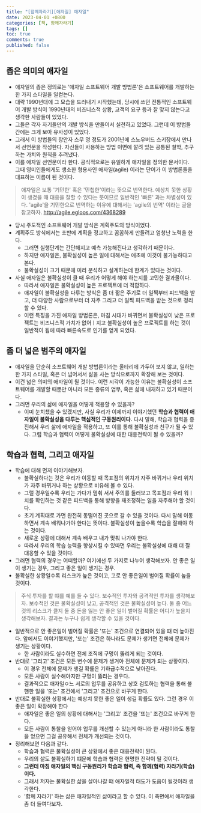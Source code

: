 ```yaml
---
title: "[함께자라기][애자일] 애자일"
date: 2023-04-01 +0800
categories: [책, 함께자라기]
tags: []
toc: true
comments: true
published: false
---
```


## 좁은 의미의 애자일
- 애자일의 좁은 정의로는 '애자일 소프트웨어 개발 방법론'은 소프트웨어를 개발하는 한 가지 스타일을 일컫는다.
- 대략 1990년대에 그 모습을 드러내기 시작했는데, 당시에 쓰던 전통적인 소프트웨어 개발 방식이 1990년대의 비즈니스적 상황, 고객의 요구 등과 잘 맞지 않는다고 생각한 사람들이 있었다.
- 그들은 각자 자기들만의 개발 방식을 만들어서 실천하고 있었다. 그런데 이 방법들 간에는 크게 보아 유사성이 있었다.
- 그래서 이 방법들의 창안자 스무 명 정도가 2001년에 스노우버드 스키장에서 만나서 선언문을 작성한다. 자신들이 사용하는 방법 이면에 깔려 있는 공통된 철학, 추구하는 가치와 원칙을 추려냈다.
- 이를 애자일 선언문이라 한다. 공식적으로는 유일하게 애자일을 정의한 문서이다. 그때 영미인들에게도 생소한 형용사인 애자일(agile) 이라는 단어가 이 방법론들을 대표하는 이름이 된 것이다.

> 애자일은 보통 '기민한' 혹은 '민첩한'이라는 뜻으로 번역한다. 예상치 못한 상황이 생겼을 때 대응을 잘할 수 있다는 뜻이므로 일반적인 '빠른' 과는 차별성이 있다. 'agile'을 기민한으로 번역하는 이유에 대해서는 'agile의 번역' 이라는 글을 참고하자. http://agile.egloos.com/4368289

- 당시 주도적인 소프트웨어 개발 방식은 계획주도의 방식이었다.
- 계획주도 방식에서는 초반에 계획을 정교하고 꼼꼼하게 만들려고 엄청난 노력을 한다.
  - 그러면 실행단계는 간단해지고 예측 가능해진다고 생각하기 때문이다.
  - 하지만 애자일은, 불확실성이 높은 일에 대해서는 애초에 이것이 불가능하다고 본다.
  - 불확실성이 크기 때문에 미리 분석하고 설계하는데 한계가 있다는 것이다.
- 사실 애자일은 불확실성이 클 때 우리가 어떻게 해야 하는지를 고민한 결과물이다.
  - 따라서 애자일은 불확실성이 높은 프로젝트에 더 적합하다.
  - 애자일이 불확실성을 다루는 방식은 좀 더 짧은 주기로 더 일찍부터 피드백을 받고, 더 다양한 사람으로부터 더 자주 그리고 더 일찍 피드백을 받는 것으로 정리할 수 있다.
  - 이런 특징을 가진 애자일 방법론은, 마침 시대가 바뀌면서 불확실성이 낮은 프로젝트는 비즈니스적 가치가 없어ㅣ지고 불확실성이 높은 프로젝트를 하는 것이 일반적이 됨에 따라 빠른속도로 인기를 얻게 되었다.

## 좀 더 넓은 범주의 애자일
- 애자일을 단순히 소프트웨어 개발 방법론이라는 울타리에 가두어 보지 않고, 일하는 한 가지 스타일, 혹은 더 넘어서서 삶을 사는 방식으로까지 확장해 보는 것이다.
- 이건 넓은 의미의 애자일이 될 것이다. 이런 시각이 가능한 이유는 불확실성이 소프트웨어를 개발할 때뿐만 아니라 모든 종류의 업무, 혹은 삶에 내재하고 있기 때문이다.
- 그러면 우리의 삶에 애자일을 어떻게 적용할 수 있을까?
  - 이미 눈치챘을 수 있겠지만, 사실 우리가 이제까지 이야기했던 <b>학습과 협력이 애자일이 불확실성을 다루는 핵심적인 구동원리이다.</b> 다시 말해, 학습과 협력을 증진해서 우리 삶에 애자일을 적용하고, 또 이를 통해 불확실성과 친구가 될 수 있다. 그럼 학습과 협력이 어떻게 불확실성에 대한 대응전략이 될 수 있을까?

## 학습과 협력, 그리고 애자일
- 학습에 대해 먼저 이야기해보자.
  - 불확실하다는 것은 우리가 이동할 때 목표점의 위치가 자주 바뀌거나 우리 위치가 자주 바뀌거나 하는 상황으로 비유해 볼 수 있다.
  - 그럴 경우일수록 우리는 가다가 멈춰 서서 주의를 둘러보고 목표점과 우리 워ㅣ치를 확인하는 것 같은 피드백을 통해 방향을 재조정하는 일을 자주해야 할 것이다.
  - 초기 계획대로 가면 완전히 동떨어진 곳으로 갈 수 있을 것이다. 다시 말해 이동하면서 계속 배워나가야 한다는 뜻이다. 불확실성이 높을수록 학습을 잘해야 하는 것이다.
  - 새로운 상황에 대해서 계속 배우고 내가 맞춰 나가야 한다.
  -  따라서 우리의 학습 능력을 향상시킬 수 있따면 우리는 불확실성에 대해 더 잘 대응할 수 있을 것이다.
- 그러면 협력의 경우는 어떠할까? 여기에선 두 가지로 나누어 생각해보자. 안 좋은 일이 생기는 경우, 그리고 좋은 일이 생기는 경우.
- 불확실한 상황일수록 리스크가 높은 것이고, 고로 안 좋은일이 벌어질 확률이 높을 것이다.

> 주식 투자를 할 떄를 예를 들 수 있다. 보수적인 투자와 공격적인 투자를 생각해보자. 보수적인 것은 불확실성이 낮고, 공격적인 것은 불확실성이 높다. 둘 중 어느 것의 리스크가 클지 둘 중 돈을 잃는 안 좋은 일이 벌어질 확률은 어디가 높을지 생각해보자. 결과는 누구나 쉽게 생각할 수 있을 것이다.

- 일반적으로 안 좋은일이 벌어질 확률은 '또는' 조건으로 연결되어 있을 떄 더 높아진다. 앞에서도 이야기했지만, '또는' 조건은 하나라도 문제가 생기면 전체에 문제가 생기는 상황이다.
  - 한 사람이라도 실수하면 전체 조직에 구멍이 뚫리게 되는 것이다.
- 반대로 '그리고' 조건은 모든 변수에 문제가 생겨야 전체에 문제가 되는 상황이다.
  - 이 경우 전체에 문제가 생길 확률은 기하급수적으로 낮아진다.
  - 모든 사람이 실수해야지만 구멍이 뚫리는 경우다.
  - 결과적으로 애자일ㅇ느 서로의 업무를 공유하고 상호 검토하는 협력을 통해 불핸한 일을 '또는' 조건에서 '그리고' 조건으로 바꾸게 한다.
- 반대로 불확실한 상황에서는 예상치 못한 좋은 일이 생길 확률도 있다. 그런 경우 이 좋은 일이 확장해야 한다
  - 애자일은 좋은 일의 상황에 대해서는 '그리고' 조건을 '또는' 조건으로 바꾸게 한다.
  - 모든 사람이 통찰을 얻어야 업무를 개선할 수 있는게 아니라 한 사람이라도 통찰을 얻으면 그걸 공유해서 전체가 개선되는 것이다.
- 정리해보면 다음과 같다.
  - 학습과 협력은 불확실성이 큰 상황에서 좋은 대응전략이 된다.
  - 우리의 삶도 불확실하기 떄문에 학습과 협력은 현명한 전략이 될 것이다.
  - <b>그런데 마침 애자일의 핵심 구동원리가 학습과 협력, 즉 함께(협력) 자라기(학습)이다.</b>
  - 그래서 저자는 불확실한 삶을 살아나갈 떄 애자일적 태도가 도움이 될것이라 생각한다.
  - '함께 자라기' 하는 삶은 애자일적인 삶이라고 할 수 있다. 이 측면에서 애자일을 좀 더 들여다보자.

